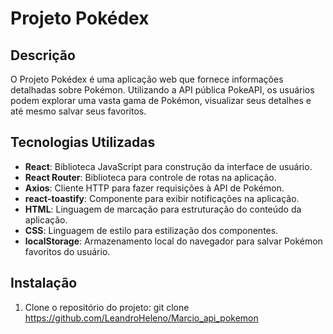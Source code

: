 # Projeto Pokédex

## Descrição

O Projeto Pokédex é uma aplicação web que fornece informações detalhadas sobre Pokémon. Utilizando a API pública PokeAPI, os usuários podem explorar uma vasta gama de Pokémon, visualizar seus detalhes e até mesmo salvar seus favoritos.

## Tecnologias Utilizadas

- **React**: Biblioteca JavaScript para construção da interface de usuário.
- **React Router**: Biblioteca para controle de rotas na aplicação.
- **Axios**: Cliente HTTP para fazer requisições à API de Pokémon.
- **react-toastify**: Componente para exibir notificações na aplicação.
- **HTML**: Linguagem de marcação para estruturação do conteúdo da aplicação.
- **CSS**: Linguagem de estilo para estilização dos componentes.
- **localStorage**: Armazenamento local do navegador para salvar Pokémon favoritos do usuário.

## Instalação

1. Clone o repositório do projeto:
git clone https://github.com/LeandroHeleno/Marcio_api_pokemon
